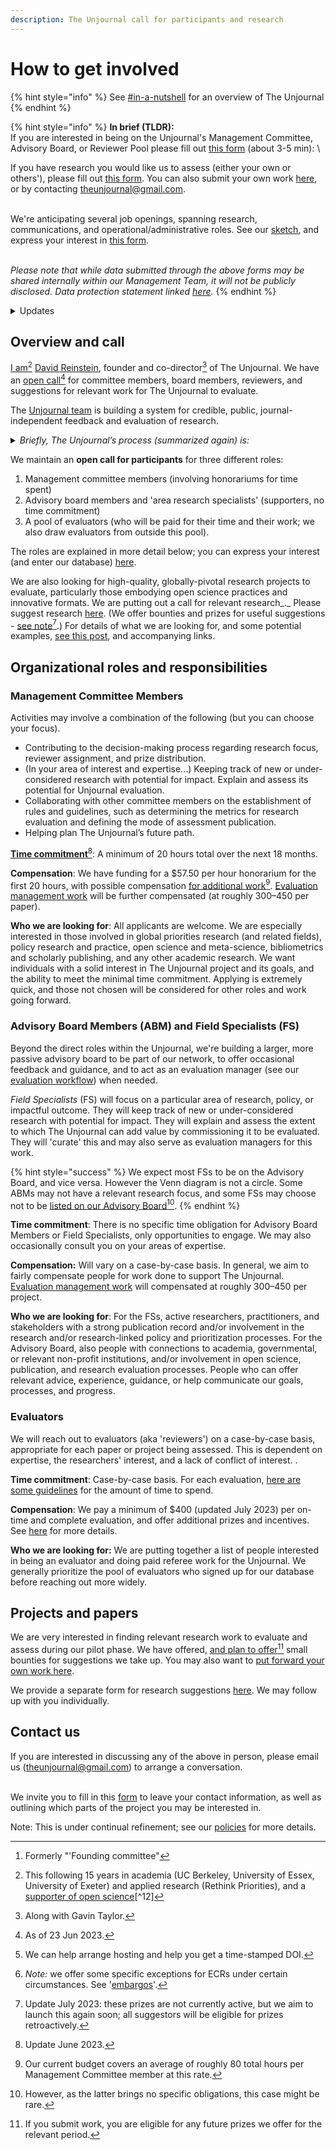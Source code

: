 ```yaml
---
description: The Unjournal call for participants and research
---
```


# How to get involved

{% hint style="info" %}
See [#in-a-nutshell](<../../README (1).md#in-a-nutshell> "mention") for an overview of The Unjournal
{% endhint %}

{% hint style="info" %}
**In brief (TLDR):**\
If you are interested in being on the Unjournal's Management Committee, Advisory Board, or Reviewer Pool please fill out [this form](https://airtable.com/shrtMv4hNlv8aL7Yy) (about 3-5 min): \


If you have research you would like us to assess (either your own or others'), please fill out [this form](https://airtable.com/shrdHHI0zK7rkJCP3). You can also submit your own work [here](https://unjournaldev.cloud68.co/login), or by contacting [theunjournal@gmail.com](mailto:theunjournal@gmail.com).

\
We're anticipating several job openings, spanning research, communications, and operational/administrative roles. See our [sketch](https://docs.google.com/document/d/1TPtHgqk-2fR9il6BrNtQA-PIKCounidzcBgGU58tgEg/edit), and express your interest in [this form](https://airtable.com/shrxGwooWtwZqY8cd).

\
_Please note that while data submitted through the above forms may be shared internally within our Management Team, it will not be publicly disclosed. Data protection statement linked_ [_here_](https://bit.ly/46y0LqH)_._
{% endhint %}

<details>

<summary>Updates</summary>

**June 2023:** We are expanding the [Management Committee](#user-content-fn-1)[^1], the Advisory Board, and the Reviewer pool. We also anticipate hiring/contracting for several roles.&#x20;



**Dec. 2022:** "_Needs are ongoing_". We have chosen people for the Founding Committee, but please complete the form anyways if you are interested. We're still very interested in people for the Advisory Board and Reviewer Pool, and aim to expand the Management Committee soon.

_Update/reminder Oct 2022: Authors_ of evaluated papers will be eligible for our [Impactful Research Prizes](https://docs.google.com/document/d/1DAgVYq0LW5\_sx30XP7PeM3isBzsxvivqzxDFsZao7TA/edit?usp=sharing) (initial prizes: ~~$2000~~, $2500, $1000)

</details>

## Overview and call

[I am](#user-content-fn-2)[^2] [David Reinstein](https://www.davidreinstein.org/), founder and co-director[^3] of The Unjournal. We have an [open call](#user-content-fn-4)[^4] for committee members, board members, reviewers, and suggestions for relevant work for The Unjournal to evaluate.

The [Unjournal team](https://effective-giving-marketing.gitbook.io/unjournal-x-ea-and-global-priorities-research/master/discussion-team/who-are-we-our-team) is building a system for credible, public, journal-independent feedback and evaluation of research.&#x20;

<details>

<summary><em>Briefly, The Unjournal’s process (summarized again) is:</em> </summary>

* Identify, invite, or select contributions of relevant research _that_ [_is publicly hosted_](#user-content-fn-5)[^5] on any open platform or archive in any format.
* Pay evaluators to give careful feedback on this work, with prizes and incentives for strong evaluation work.
* &#x20;Elicit quantifiable and comparable metrics of research quality as credible measures of value (see: [evaluator guidelines](../../policies-projects-evaluation-workflow/evaluation/guidelines-for-evaluators/)). Synthesize the results of these evaluations in useful ways.
* [Publicly post](#user-content-fn-6)[^6] and link all reviews of the work. Award financial prizes for the work judged strongest.
* Allow _evaluators_ to choose if they wish to remain anonymous or to 'sign their reviews.'
* Aim to be as transparent as possible in these processes.

</details>



We maintain an **open call for participants** for three different roles:

1. Management committee members (involving honorariums for time spent)
2. Advisory board members and 'area research specialists' (supporters, no time commitment)
3. A pool of evaluators (who will be paid for their time and their work; we also draw evaluators from outside this pool).

The roles are explained in more detail below; you can express your interest (and enter our database) [here](https://airtable.com/shrtMv4hNlv8aL7Yy).

We are also looking for high-quality, globally-pivotal research projects to evaluate, particularly those embodying open science practices and innovative formats. We are putting out a call for relevant research_._  Please suggest research [here](https://airtable.com/shrdHHI0zK7rkJCP3). (We offer bounties and prizes for useful suggestions - [see note](#user-content-fn-7)[^7].)   For details of what we are looking for, and some potential examples, [see this post](https://forum.effectivealtruism.org/posts/kftzYdmZf4nj2ExN7/what-pivotal-and-useful-research-would-you-like-to-see), and accompanying links.

## Organizational roles and responsibilities

### **Management Committee Members**&#x20;

Activities may involve a combination of the following (but you can choose your focus).

* Contributing to the decision-making process regarding research focus, reviewer assignment, and prize distribution.&#x20;
* (In your area of interest and expertise...) Keeping track of new or under-considered research with potential for impact. Explain and assess its potential for Unjournal evaluation.&#x20;
* Collaborating with other committee members on the establishment of rules and guidelines, such as determining the metrics for research evaluation and defining the mode of assessment publication.
* Helping plan The Unjournal’s future path.

[**Time commitment**](#user-content-fn-8)[^8]: A minimum of 20 hours total over the next 18 months.

**Compensation**: We have funding for a $57.50 per hour honorarium for the first 20 hours, with possible compensation [for additional work](#user-content-fn-9)[^9]. [Evaluation management work](../../management-tech-details-discussion/management-process/) will be further compensated (at roughly $300–$450 per paper).&#x20;

**Who we are looking for**: All applicants are welcome. We are especially interested in those involved in global priorities research (and related fields), policy research and practice, open science and meta-science, bibliometrics and scholarly publishing, and any other academic research. We want individuals with a solid interest in The Unjournal project and its goals, and the ability to meet the minimal time commitment. Applying is extremely quick, and those not chosen will be considered for other roles and work going forward.



### **Advisory Board Members (ABM) and Field Specialists (FS)**

Beyond the direct roles within the Unjournal, we're building a larger, more passive advisory board to be part of our network, to offer occasional feedback and guidance, and to act as an evaluation manager (see our [evaluation workflow](../../our-policies-evaluation-and-workflow/mapping-evaluation-workflow.md)) when needed.&#x20;

_Field Specialists_ (FS) will focus on a particular area of research, policy, or impactful outcome. They will keep track of new or under-considered research with potential for impact. They will explain and assess the extent to which The Unjournal can add value by commissioning it to be evaluated. They will 'curate' this and may also serve as evaluation managers for this work.

{% hint style="success" %}
We expect most FSs to be on the Advisory Board, and vice versa. However the Venn diagram is not a circle. Some ABMs may not have a relevant research focus, and some FSs may choose not to be [listed on our Advisory Board](#user-content-fn-10)[^10].
{% endhint %}

**Time commitment**: There is no specific time obligation for Advisory Board Members or Field Specialists, only opportunities to engage. We may also occasionally consult you on your areas of expertise.&#x20;

**Compensation:**  Will vary on a case-by-case basis. In general, we aim to fairly compensate people for work done to support The Unjournal.  [Evaluation management work](../../management-tech-details-discussion/management-process/) will compensated at roughly $300–$450 per project.&#x20;

**Who we are looking for**: For the FSs, active researchers, practitioners, and stakeholders with a strong publication record and/or involvement in the research and/or research-linked policy and prioritization processes. For the Advisory Board, also people with connections to academia,  governmental, or relevant non-profit institutions, and/or involvement in open science, publication, and research evaluation processes. People who can offer relevant advice, experience, guidance, or help communicate our goals, processes, and progress.

### **Evaluators**

We will reach out to evaluators (aka 'reviewers') on a case-by-case basis, appropriate for each paper or project being assessed. This is dependent on expertise, the researchers' interest, and a lack of conflict of interest. .

**Time commitment**: Case-by-case basis. For each evaluation, [here are some guidelines](../../policies-projects-evaluation-workflow/evaluation/guidelines-for-evaluators/#length-and-time-possible-benchmarks) for the amount of time to spend.

**Compensation**: We pay a minimum of $400 (updated July 2023) per on-time and complete evaluation, and offer additional prizes and incentives. See [here](../../policies-projects-evaluation-workflow/evaluation/guidelines-for-evaluators/) for more details.

**Who we are looking for:** We are putting together a list of people interested in being an evaluator and doing paid referee work for the Unjournal. We generally prioritize the pool of evaluators who signed up for our database before reaching out more widely.&#x20;

## **Projects and papers**

We are very interested in finding relevant research work to evaluate and assess during our pilot phase. We have offered, [and plan to offer](#user-content-fn-11)[^11] small bounties for suggestions we take up. You may also want to [put forward your own work here](https://airtable.com/shrwlxes5AeasnkfC).

We provide a separate form for research suggestions [here](https://airtable.com/shrdHHI0zK7rkJCP3). We may follow up with you individually.

## Contact us

If you are interested in discussing any of the above in person, please email us ([theunjournal@gmail.com](mailto:theunjournal@gmail.com)) to arrange a conversation.

\
We invite you to fill in this [form](https://airtable.com/shrW9xpIrxNGfxkXW) to leave your contact information, as well as outlining which parts of the project you may be interested in.



Note: This is under continual refinement; see our [policies](../../policies-projects-evaluation-workflow/) for more details.



[^1]: Formerly "'Founding committee"

[^2]: This following 15 years in academia (UC Berkeley, University of Essex, University of Exeter) and applied research (Rethink Priorities),  and a [supporter of open science](#user-content-fn-12)[^12]

[^3]: Along with Gavin Taylor.

[^4]: As of 23 Jun 2023.

[^5]: We can help arrange hosting and help you get a time-stamped DOI.

[^6]: _Note:_ we offer some specific exceptions for ECRs under certain circumstances. See '[embargos](https://effective-giving-marketing.gitbook.io/the-unjournal-project-and-communication-space/faq-interaction/for-researchers-authors#conditional-embargo)'.

[^7]: Update July 2023: these prizes are not currently active, but we aim to launch this again soon; all suggestors will be eligible for prizes retroactively.

[^8]: Update June 2023.

[^9]: Our current budget covers an average of roughly 80 total hours per Management Committee member at this rate.

[^10]: However, as the latter brings no specific obligations, this case might be rare.

[^11]: If you submit work, you are eligible for any future prizes we offer for the relevant period.
